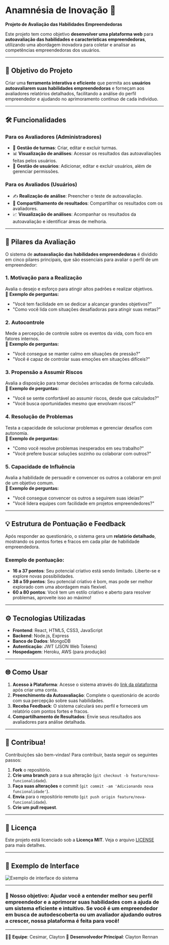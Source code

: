 # Anamnésia de Inovação 🚀

**Projeto de Avaliação das Habilidades Empreendedoras**

Este projeto tem como objetivo **desenvolver uma plataforma web** para **autoavaliação das habilidades e características empreendedoras**, utilizando uma abordagem inovadora para coletar e analisar as competências empreendedoras dos usuários.

---

## 🚀 Objetivo do Projeto

Criar uma **ferramenta interativa e eficiente** que permita aos **usuários autoavaliarem suas habilidades empreendedoras** e forneçam aos avaliadores relatórios detalhados, facilitando a análise do perfil empreendedor e ajudando no aprimoramento contínuo de cada indivíduo.

---

## 🛠️ Funcionalidades

### Para os **Avaliadores** (Administradores)
- 📝 **Gestão de turmas**: Criar, editar e excluir turmas.
- 📊 **Visualização de análises**: Acessar os resultados das autoavaliações feitas pelos usuários.
- 🔧 **Gestão de usuários**: Adicionar, editar e excluir usuários, além de gerenciar permissões.

### Para os **Avaliados** (Usuários)
- ✍️ **Realização de análise**: Preencher o teste de autoavaliação.
- 📑 **Compartilhamento de resultados**: Compartilhar os resultados com os avaliadores.
- 📈 **Visualização de análises**: Acompanhar os resultados da autoavaliação e identificar áreas de melhoria.

---

## 🌟 Pilares da Avaliação

O sistema de **autoavaliação das habilidades empreendedoras** é dividido em cinco pilares principais, que são essenciais para avaliar o perfil de um empreendedor:

### 1. **Motivação para a Realização**
Avalia o desejo e esforço para atingir altos padrões e realizar objetivos.  
🔑 **Exemplo de perguntas:**  
- "Você tem facilidade em se dedicar a alcançar grandes objetivos?"
- "Como você lida com situações desafiadoras para atingir suas metas?"

### 2. **Autocontrole**
Mede a percepção de controle sobre os eventos da vida, com foco em fatores internos.  
🔑 **Exemplo de perguntas:**  
- "Você consegue se manter calmo em situações de pressão?"
- "Você é capaz de controlar suas emoções em situações difíceis?"

### 3. **Propensão a Assumir Riscos**
Avalia a disposição para tomar decisões arriscadas de forma calculada.  
🔑 **Exemplo de perguntas:**  
- "Você se sente confortável ao assumir riscos, desde que calculados?"
- "Você busca oportunidades mesmo que envolvam riscos?"

### 4. **Resolução de Problemas**
Testa a capacidade de solucionar problemas e gerenciar desafios com autonomia.  
🔑 **Exemplo de perguntas:**  
- "Como você resolve problemas inesperados em seu trabalho?"
- "Você prefere buscar soluções sozinho ou colaborar com outros?"

### 5. **Capacidade de Influência**
Avalia a habilidade de persuadir e convencer os outros a colaborar em prol de um objetivo comum.  
🔑 **Exemplo de perguntas:**  
- "Você consegue convencer os outros a seguirem suas ideias?"
- "Você lidera equipes com facilidade em projetos empreendedores?"

---

## 💡 Estrutura de Pontuação e Feedback

Após responder ao questionário, o sistema gera um **relatório detalhado**, mostrando os pontos fortes e fracos em cada pilar de habilidade empreendedora.

### Exemplo de pontuação:
- **16 a 37 pontos**: Seu potencial criativo está sendo limitado. Liberte-se e explore novas possibilidades.
- **38 a 59 pontos**: Seu potencial criativo é bom, mas pode ser melhor explorado com uma abordagem mais flexível.
- **60 a 80 pontos**: Você tem um estilo criativo e aberto para resolver problemas, aproveite isso ao máximo!

---

## ⚙️ Tecnologias Utilizadas

- **Frontend**: React, HTML5, CSS3, JavaScript
- **Backend**: Node.js, Express
- **Banco de Dados**: MongoDB
- **Autenticação**: JWT (JSON Web Tokens)
- **Hospedagem**: Heroku, AWS (para produção)

---

## 🌐 Como Usar

1. **Acesso à Plataforma**: Acesse o sistema através do [link da plataforma](#) após criar uma conta.
2. **Preenchimento da Autoavaliação**: Complete o questionário de acordo com sua percepção sobre suas habilidades.
3. **Receba Feedback**: O sistema calculará seu perfil e fornecerá um relatório com pontos fortes e fracos.
4. **Compartilhamento de Resultados**: Envie seus resultados aos avaliadores para análise detalhada.

---

## 💬 Contribua!

Contribuições são bem-vindas! Para contribuir, basta seguir os seguintes passos:

1. **Fork** o repositório.
2. **Crie uma branch** para a sua alteração (`git checkout -b feature/nova-funcionalidade`).
3. **Faça suas alterações** e commit (`git commit -am 'Adicionando nova funcionalidade'`).
4. **Envia** para o repositório remoto (`git push origin feature/nova-funcionalidade`).
5. **Crie um pull request**.

---

## 📝 Licença

Este projeto está licenciado sob a **Licença MIT**. Veja o arquivo [LICENSE](LICENSE) para mais detalhes.

---

## 🎨 Exemplo de Interface

![Exemplo de interface do sistema](https://via.placeholder.com/500x300?text=Exemplo+de+Interface)

---

### 🌟 **Nosso objetivo**: Ajudar você a entender melhor seu perfil empreendedor e a aprimorar suas habilidades com a ajuda de um sistema eficiente e intuitivo. Se você é um **empreendedor** em busca de autodescoberta ou um **avaliador** ajudando outros a crescer, nossa plataforma é feita para você!

--- 

🦸‍♂️ **Equipe**: Cesimar, Clayton 
🔧 **Desenvolvedor Principal**: Clayton Rennan

